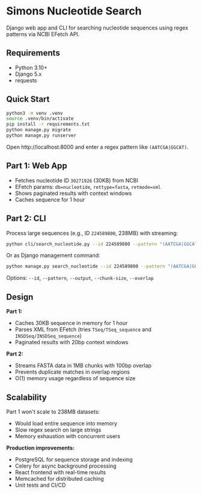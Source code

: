 # Simons Nucleotide Search

Django web app and CLI for searching nucleotide sequences using regex patterns via NCBI EFetch API.

## Requirements

- Python 3.10+
- Django 5.x
- requests

## Quick Start

```bash
python3 -m venv .venv
source .venv/bin/activate
pip install -r requirements.txt
python manage.py migrate
python manage.py runserver
```

Open http://localhost:8000 and enter a regex pattern like `(AATCGA|GGCAT)`.

## Part 1: Web App

- Fetches nucleotide ID `30271926` (30KB) from NCBI
- EFetch params: `db=nucleotide`, `rettype=fasta`, `retmode=xml`
- Shows paginated results with context windows
- Caches sequence for 1 hour

## Part 2: CLI

Process large sequences (e.g., ID `224589800`, 238MB) with streaming:

```bash
python cli/search_nucleotide.py --id 224589800 --pattern "(AATCGA|GGCAT)" --output results.tsv
```

Or as Django management command:

```bash
python manage.py search_nucleotide --id 224589800 --pattern "(AATCGA|GGCAT)"
```

Options: `--id`, `--pattern`, `--output`, `--chunk-size`, `--overlap`

## Design

**Part 1:**
- Caches 30KB sequence in memory for 1 hour
- Parses XML from EFetch (tries `TSeq/TSeq_sequence` and `INSDSeq/INSDSeq_sequence`)
- Paginated results with 20bp context windows

**Part 2:**
- Streams FASTA data in 1MB chunks with 100bp overlap
- Prevents duplicate matches in overlap regions
- O(1) memory usage regardless of sequence size

## Scalability

Part 1 won't scale to 238MB datasets:
- Would load entire sequence into memory
- Slow regex search on large strings
- Memory exhaustion with concurrent users

**Production improvements:**
- PostgreSQL for sequence storage and indexing
- Celery for async background processing
- React frontend with real-time results
- Memcached for distributed caching
- Unit tests and CI/CD
